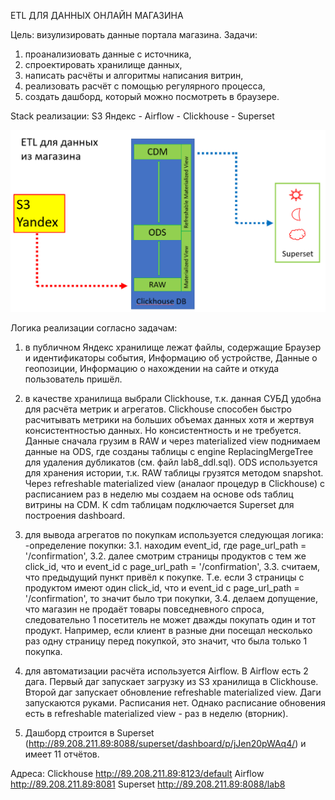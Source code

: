ETL ДЛЯ ДАННЫХ ОНЛАЙН МАГАЗИНА

Цель: визулизировать данные портала магазина.
Задачи: 
1. проанализиовать данные с источника,
2. спроектировать хранилище данных,
3. написать расчёты и алгоритмы написания витрин,
4. реализовать расчёт с помощью регулярного процесса,
5. создать дашборд, который можно посмотреть в браузере.

Stack реализации:
S3 Яндекс - Airflow - Clickhouse - Superset

![alt text](image.png)

Логика реализации согласно задачам:

1. в публичном Яндекс хранилище лежат файлы, содержащие Браузер и идентификаторы события, Информацию об устройстве, Данные о геопозиции, Информацию о нахождении на сайте и откуда пользователь пришёл.

2. в качестве хранилища выбрали Clickhouse, т.к. данная СУБД удобна для расчёта метрик и агрегатов. Clickhouse способен быстро расчитывать метрики на больших объемах данных хотя и жертвуя консистентностью данных. Но консистентность и не требуется.
Данные сначала грузим в RAW и через materialized view поднимаем данные на ODS, где созданы таблицы с engine ReplacingMergeTree для удаления дубликатов (см. файл lab8_ddl.sql). 
ODS используется для хранения истории, т.к. RAW таблицы грузятся методом snapshot.
Через refreshable materialized view (аналаог процедур в Clickhouse) с расписанием раз в неделю мы создаем на основе ods таблиц витрины на CDM. К cdm таблицам подключается Superset для построения dashboard.

3. для вывода агрегатов по покупкам используется следующая логика:
-определение покупки: 
3.1. находим event_id, где page_url_path = '/confirmation',
3.2. далее смотрим страницы продуктов с тем же click_id, что и event_id c page_url_path = '/confirmation',
3.3. считаем, что предыдущий пункт привёл к покупке. Т.е. если 3 страницы с продуктом имеют один click_id, что и event_id c page_url_path = '/confirmation', то значит было три покупки,
3.4. делаем допущение, что магазин не продаёт товары повседневного спроса, следовательно 1 посетитель не может дважды покупать один и тот продукт. Например, если клиент в разные дни посещал несколько раз одну страницу перед покупкой, это значит, что была только 1 покупка.

4. для автоматизации расчёта используется Airflow. В Airflow есть 2 дага. Первый даг запускает загрузку из S3 хранилища в Clickhouse. Второй даг запускает обновление refreshable materialized view. Даги запускаются руками. Расписания нет. Однако расписание обновения есть в refreshable materialized view - раз в неделю (вторник).

5. Дашборд строится в Superset (http://89.208.211.89:8088/superset/dashboard/p/jJen20pWAq4/) и имеет 11 отчётов.


Адреса:
Clickhouse http://89.208.211.89:8123/default
Airflow http://89.208.211.89:8081
Superset http://89.208.211.89:8088/lab8